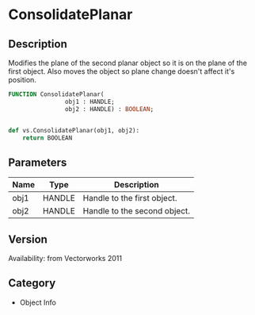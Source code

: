 # ConsolidatePlanar

## Description
Modifies the plane of the second planar object so it is on the plane of the first object. Also moves the object so plane change doesn't affect it's position.

```pascal
FUNCTION ConsolidatePlanar(
				obj1 : HANDLE;
				obj2 : HANDLE) : BOOLEAN;
```

```python

def vs.ConsolidatePlanar(obj1, obj2):
    return BOOLEAN
```

## Parameters
|Name|Type|Description|
|---|---|---|
|obj1|HANDLE|Handle to the first object.|
|obj2|HANDLE|Handle to the second object.|

## Version
Availability: from Vectorworks 2011
## Category
* Object Info

